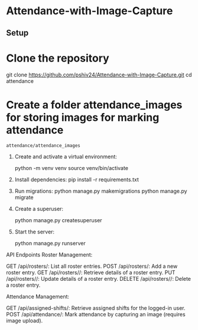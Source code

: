 # Attendance-with-Image-Capture

## Setup
# Clone the repository

git clone https://github.com/pshiv24/Attendance-with-Image-Capture.git
cd attendance

# Create a folder attendance_images for storing images for marking attendance
    attendance/attendance_images

1. Create and activate a virtual environment:

    python -m venv venv
    source venv/bin/activate

2. Install dependencies:
    pip install -r requirements.txt

3. Run migrations:
    python manage.py makemigrations
    python manage.py migrate

4. Create a superuser:

    python manage.py createsuperuser
    
5. Start the server:
    
    python manage.py runserver
   

API Endpoints
Roster Management:

GET /api/rosters/: List all roster entries.
POST /api/rosters/: Add a new roster entry.
GET /api/rosters/<id>/: Retrieve details of a roster entry.
PUT /api/rosters/<id>/: Update details of a roster entry.
DELETE /api/rosters/<id>/: Delete a roster entry.

Attendance Management:

GET /api/assigned-shifts/: Retrieve assigned shifts for the logged-in user.
POST /api/attendance/: Mark attendance by capturing an image (requires image upload).
